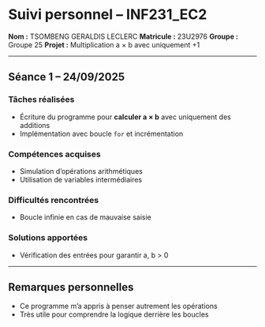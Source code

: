 # Suivi personnel – INF231_EC2

**Nom :** TSOMBENG GERALDIS LECLERC
**Matricule :** 23U2976
**Groupe :** Groupe 25 
**Projet :** Multiplication a × b avec uniquement +1

---

##  Séance 1 – 24/09/2025

###  Tâches réalisées
- Écriture du programme pour **calculer a × b** avec uniquement des additions
- Implémentation avec boucle `for` et incrémentation

### Compétences acquises
- Simulation d’opérations arithmétiques
- Utilisation de variables intermédiaires

### Difficultés rencontrées
- Boucle infinie en cas de mauvaise saisie

###  Solutions apportées
- Vérification des entrées pour garantir a, b > 0

---

##  Remarques personnelles
- Ce programme m’a appris à penser autrement les opérations
- Très utile pour comprendre la logique derrière les boucles
